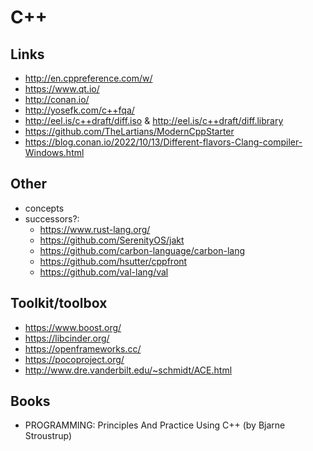 C++
====


Links
-----

 * http://en.cppreference.com/w/
 * https://www.qt.io/
 * http://conan.io/
 * http://yosefk.com/c++fqa/
 * http://eel.is/c++draft/diff.iso & http://eel.is/c++draft/diff.library
 * https://github.com/TheLartians/ModernCppStarter
 * https://blog.conan.io/2022/10/13/Different-flavors-Clang-compiler-Windows.html
 
Other
-----

 * concepts
 * successors?:
   * https://www.rust-lang.org/
   * https://github.com/SerenityOS/jakt
   * https://github.com/carbon-language/carbon-lang
   * https://github.com/hsutter/cppfront
   * https://github.com/val-lang/val

Toolkit/toolbox
-----------

 * https://www.boost.org/
 * https://libcinder.org/
 * https://openframeworks.cc/
 * https://pocoproject.org/
 * http://www.dre.vanderbilt.edu/~schmidt/ACE.html
 
Books
-----

 * PROGRAMMING: Principles And Practice Using C++ (by Bjarne Stroustrup)
